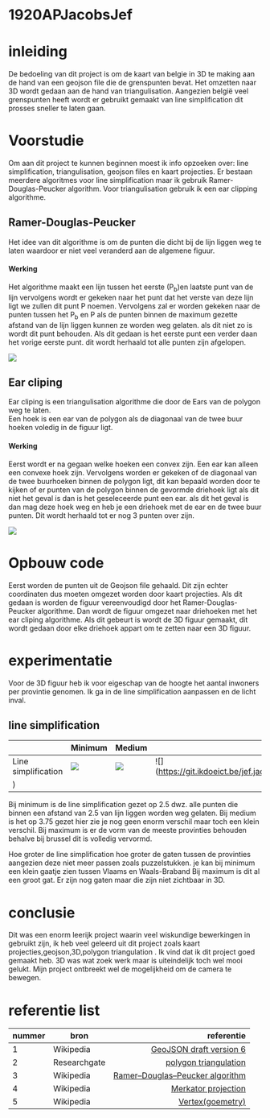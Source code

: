 # 1920APJacobsJef
# inleiding
De bedoeling van dit project is om de kaart van belgie in 3D te making aan de hand van een geojson file die de grenspunten bevat. Het omzetten naar 3D wordt gedaan aan de hand van triangulisation.
Aangezien belgië veel grenspunten heeft wordt er gebruikt gemaakt van line simplification dit prosses sneller te laten gaan.

# Voorstudie
Om aan dit project te kunnen beginnen moest ik info opzoeken over: line simplification, triangulisation, geojson files en kaart projecties. 
Er bestaan meerdere algoritmes voor line simplification maar ik gebruik Ramer-Douglas-Peucker algorithm. Voor triangulisation gebruik ik een ear clipping algorithme.
## Ramer-Douglas-Peucker
Het idee van dit algorithme is om de punten die dicht bij de lijn liggen weg te laten waardoor er niet veel veranderd aan de algemene figuur.

#### Werking

Het algorithme maakt een lijn tussen het eerste (P<sub>b</sub>)en laatste punt van de lijn vervolgens wordt er gekeken naar het punt dat het verste van deze lijn ligt we zullen dit punt P noemen. 
Vervolgens zal er worden gekeken naar de punten tussen het P<sub>b</sub> en P als de punten binnen de maximum gezette afstand van de lijn liggen kunnen ze worden weg gelaten.
als dit niet zo is wordt dit punt behouden. Als dit gedaan is het eerste punt een verder daan het vorige eerste punt. dit wordt herhaald tot alle punten zijn afgelopen.

![](https://upload.wikimedia.org/wikipedia/commons/3/30/Douglas-Peucker_animated.gif)
## Ear cliping
Ear cliping is een triangulisation algorithme die door de Ears van de polygon weg te laten.  <br>
Een hoek is een ear van de polygon als de diagonaal van de twee buur hoeken voledig in de figuur ligt.
#### Werking

Eerst wordt er na gegaan welke hoeken een convex zijn. Een ear kan alleen een convexe hoek zijn. Vervolgens worden er gekeken of de diagonaal van de twee buurhoeken
binnen de polygon ligt, dit kan bepaald worden door te kijken of er punten van de polygon binnen de gevormde driehoek ligt als dit niet het geval is dan is het geseleceerde punt een ear. 
als dit het geval is dan mag deze hoek weg en heb je een driehoek met de ear en de twee buur punten.  Dit wordt herhaald tot er nog 3 punten over zijn.

![](https://git.ikdoeict.be/jef.jacobs/1920apjacobsjef/raw/master/Project2/pictures/Polygon.PNG)

# Opbouw code

Eerst worden de punten uit de Geojson file gehaald. Dit zijn echter coordinaten dus moeten omgezet worden door kaart projecties. Als dit gedaan is worden de figuur vereenvoudigd door het
Ramer-Douglas-Peucker algorithme. Dan wordt de figuur omgezet naar driehoeken met het ear cliping algorithme. Als dit gebeurt is wordt de 3D figuur gemaakt, dit wordt gedaan door elke driehoek appart om te zetten naar een 3D figuur. 

# experimentatie

Voor de 3D figuur heb ik voor eigeschap van de hoogte het aantal inwoners per provintie genomen.
Ik ga in de line simplification aanpassen en de licht inval. 

## line simplification
|                           |   Minimum         |        Medium            |        Maximum    |
|---------------------------|-------------------|--------------------------|--------------------|
|Line simplification        |  ![](https://git.ikdoeict.be/jef.jacobs/1920apjacobsjef/raw/master/Project2/pictures/LineSimp2.5.PNG) | ![](https://git.ikdoeict.be/jef.jacobs/1920apjacobsjef/raw/master/Project2/pictures/LineSimphelft.PNG) | ![](https://git.ikdoeict.be/jef.jacobs/1920apjacobsjef/raw/master/Project2/pictures/LineSimpFull.PNG
) |

Bij minimum is de line simplification gezet op 2.5 dwz. alle punten die binnen een afstand van 2.5 van lijn liggen worden weg gelaten.
Bij medium is het op 3.75 gezet hier zie je nog geen enorm verschil maar toch een klein verschil. 
Bij maximum is er de vorm van de meeste provinties behouden behalve bij brussel dit is volledig vervormd.

Hoe groter de line simplification hoe groter de gaten tussen de provinties aangezien deze niet meer passen zoals puzzelstukken. je kan bij minimum een klein gaatje zien tussen Vlaams en Waals-Braband
Bij maximum is dit al een groot gat. Er zijn nog gaten maar die zijn niet zichtbaar in 3D.

# conclusie
 Dit was een enorm leerijk project waarin veel wiskundige bewerkingen in gebruikt zijn, ik heb veel geleerd uit dit project zoals kaart projecties,geojson,3D,polygon triangulation .
 Ik vind dat ik dit project goed gemaakt heb. 3D was wat zoek werk maar is uiteindelijk toch wel mooi gelukt. Mijn project ontbreekt wel de mogelijkheid om de camera te bewegen. 
 

# referentie list
 | nummer          |  bron        | referentie|
|-----------|------------------------|------------:|
| 1 | Wikipedia | [GeoJSON draft version 6](http://wiki.geojson.org/GeoJSON_draft_version_6)   | 
| 2 | Researchgate | [polygon triangulation](https://www.researchgate.net/publication/311245887_Accurate_simple_and_efficient_triangulation_of_a_polygon_by_ear_removal_with_lowest_memory_consumption) | 
| 3 | Wikipedia | [Ramer–Douglas–Peucker algorithm](https://en.wikipedia.org/wiki/Ramer%E2%80%93Douglas%E2%80%93Peucker_algorithm) |
| 4 | Wikipedia | [Merkator projection](https://en.wikipedia.org/wiki/Mercator_projection) |
| 5 | Wikipedia | [Vertex(goemetry)](https://en.wikipedia.org/wiki/Vertex_(geometry)) |
 
